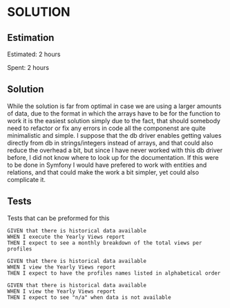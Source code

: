 SOLUTION
========

Estimation
----------
Estimated: 2 hours

Spent: 2 hours


Solution
--------
While the solution is far from optimal in case we are using a larger amounts of data,
due to the format in which the arrays have to be for the function to work it is the easiest
solution simply due to the fact, that should somebody need to refactor or fix any errors
in code all the componenst are quite minimalistic and simple. I suppose that the db driver
enables getting values directly from db in strings/integers instead of arrays, and that could
also reduce the overhead a bit, but since I have never worked with this db driver before,
I did not know where to look up for the documentation. If this were to be done in Symfony
I would have prefered to work with entities and relations, and that could make the work a bit 
simpler, yet could also complicate it.

Tests 
-------

Tests that can be preformed for this

``` gherkin
GIVEN that there is historical data available
WHEN I execute the Yearly Views report
THEN I expect to see a monthly breakdown of the total views per profiles

GIVEN that there is historical data available
WHEN I view the Yearly Views report
THEN I expect to have the profiles names listed in alphabetical order

GIVEN that there is historical data available
WHEN I view the Yearly Views report
THEN I expect to see "n/a" when data is not available

```
